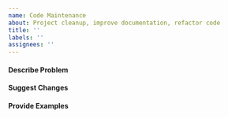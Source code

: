 ```yaml
---
name: Code Maintenance
about: Project cleanup, improve documentation, refactor code
title: ''
labels: ''
assignees: ''
---
```


#### Describe Problem

#### Suggest Changes

#### Provide Examples

